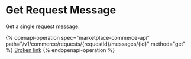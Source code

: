 # Get Request Message

Get a single request message.

{% openapi-operation spec="marketplace-commerce-api" path="/v1/commerce/requests/{requestId}/messages/{id}" method="get" %}
[Broken link](broken-reference)
{% endopenapi-operation %}
